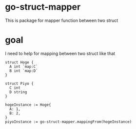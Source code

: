 # go-struct-mapper
This is package for mapper function between two struct

# goal
I need to help for mapping between two struct like that

```
struct Hoge {
  A int `map:C`
  B int `map:D`
}

struct Piyo {
  C int
  D string
}

hogeInstance := Hoge{
  A: 1,
  B: 2,
}
piyoInstance := go-struct-mapper.mappingFrom(hogeInstance)
```
